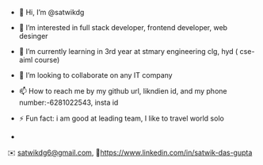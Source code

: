 - 👋 Hi, I’m @satwikdg
- 👀 I’m interested in full stack developer, frontend developer, web desinger
- 🌱 I’m currently learning in 3rd year at stmary engineering clg, hyd ( cse-aiml course)
- 💞️ I’m looking to collaborate on any IT company
- 📫 How to reach me by my github url, likndien id, and my phone number:-6281022543, insta id
- ⚡ Fun fact: i am good at leading team, I like to travel world solo

- 
✉️ satwikdg6@gmail.com,
🔗https://www.linkedin.com/in/satwik-das-gupta
